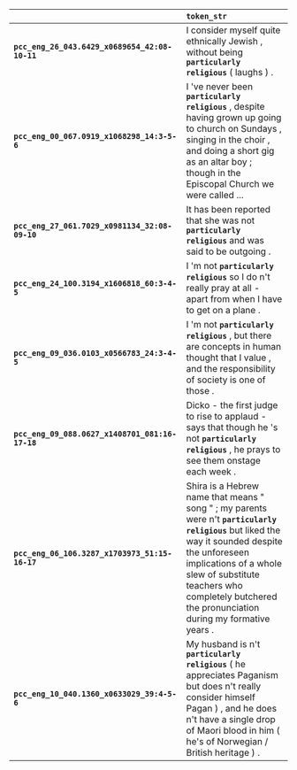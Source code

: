 |                                                 | `token_str`                                                                                                                                                                                                                                                                    |
|:------------------------------------------------|:-------------------------------------------------------------------------------------------------------------------------------------------------------------------------------------------------------------------------------------------------------------------------------|
| **`pcc_eng_26_043.6429_x0689654_42:08-10-11`**  | I consider myself quite ethnically Jewish , without being __``particularly religious``__ ( laughs ) .                                                                                                                                                                          |
| **`pcc_eng_00_067.0919_x1068298_14:3-5-6`**     | I 've never been __``particularly religious``__ , despite having grown up going to church on Sundays , singing in the choir , and doing a short gig as an altar boy ; though in the Episcopal Church we were called ...                                                        |
| **`pcc_eng_27_061.7029_x0981134_32:08-09-10`**  | It has been reported that she was not __``particularly religious``__ and was said to be outgoing .                                                                                                                                                                             |
| **`pcc_eng_24_100.3194_x1606818_60:3-4-5`**     | I 'm not __``particularly religious``__ so I do n't really pray at all - apart from when I have to get on a plane .                                                                                                                                                            |
| **`pcc_eng_09_036.0103_x0566783_24:3-4-5`**     | I 'm not __``particularly religious``__ , but there are concepts in human thought that I value , and the responsibility of society is one of those .                                                                                                                           |
| **`pcc_eng_09_088.0627_x1408701_081:16-17-18`** | Dicko - the first judge to rise to applaud - says that though he 's not __``particularly religious``__ , he prays to see them onstage each week .                                                                                                                              |
| **`pcc_eng_06_106.3287_x1703973_51:15-16-17`**  | Shira is a Hebrew name that means " song " ; my parents were n't __``particularly religious``__ but liked the way it sounded despite the unforeseen implications of a whole slew of substitute teachers who completely butchered the pronunciation during my formative years . |
| **`pcc_eng_10_040.1360_x0633029_39:4-5-6`**     | My husband is n't __``particularly religious``__ ( he appreciates Paganism but does n't really consider himself Pagan ) , and he does n't have a single drop of Maori blood in him ( he's of Norwegian / British heritage ) .                                                  |